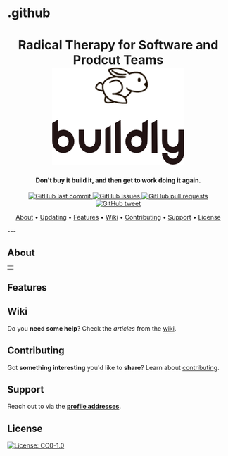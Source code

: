 # .github

<div style="background-image: url('https://github.com/buildlyio/.github/blob/main/Buildly%20Banner%20Trees.png?raw=true'); max-height: 90%;"> 
<h1 align="center">
  Radical Therapy for Software and Prodcut Teams
  <br>
  <a href="https://www.radicaltherapy.dev"><img src="https://github.com/buildlyio/.github/blob/main/buildly-logo.png?raw=true" alt="Buildly Logo"></a>
</h1>

<h4 align="center">Don't buy it build it, and then get to work doing it again.</h4>

<p align="center">
    <a href="https://github.com/ArmynC/ArminC-AutoExec/commits/master">
    <img src="https://img.shields.io/github/last-commit/ArmynC/ArminC-AutoExec.svg?style=flat-square&logo=github&logoColor=white"
         alt="GitHub last commit">
    <a href="https://github.com/ArmynC/ArminC-AutoExec/issues">
    <img src="https://img.shields.io/github/issues-raw/ArmynC/ArminC-AutoExec.svg?style=flat-square&logo=github&logoColor=white"
         alt="GitHub issues">
    <a href="https://github.com/ArmynC/ArminC-AutoExec/pulls">
    <img src="https://img.shields.io/github/issues-pr-raw/ArmynC/ArminC-AutoExec.svg?style=flat-square&logo=github&logoColor=white"
         alt="GitHub pull requests">
    <a href="https://twitter.com/intent/tweet?text=Try this CS:GO AutoExec:&url=https%3A%2F%2Fgithub.com%2FArmynC%2FArminC-AutoExec">
    <img src="https://img.shields.io/twitter/url/https/github.com/ArmynC/ArminC-AutoExec.svg?style=flat-square&logo=twitter"
         alt="GitHub tweet">
</p>
      
<p align="center">
  <a href="#about">About</a> •
  <a href="#updating">Updating</a> •
  <a href="#features">Features</a> •
  <a href="#wiki">Wiki</a> •
  <a href="#contributing">Contributing</a> •
  <a href="#support">Support</a> •
  <a href="#license">License</a>
</p>
</div>
---

## About

<table>
<tr>
<td>
  

</td>
</tr>
</table>

## Features




## Wiki

Do you **need some help**? Check the _articles_ from the [wiki](https://github.com/buildlyio/buildly-core/wiki/).

## Contributing

Got **something interesting** you'd like to **share**? Learn about [contributing](https://github.com/buildlyio/docs/CONTRIBUTING.md).

## Support

Reach out to via the **[profile addresses](https://github.com/buildlyio)**.

## License

[![License: CC0-1.0](https://img.shields.io/badge/License-CC0%201.0-lightgrey.svg)](https://tldrlegal.com/license/creative-commons-cc0-1.0-universal)
